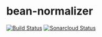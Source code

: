 # bean-normalizer

[![Build Status](https://travis-ci.com/sinuhepop/bean-normalizer.svg?branch=master)](https://travis-ci.com/sinuhepop/bean-normalizer)
[![Sonarcloud Status](https://sonarcloud.io/api/project_badges/measure?project=tk.spop:bean-normalizer&metric=alert_status)](https://sonarcloud.io/dashboard?id=tk.spop:bean-normalizer)
